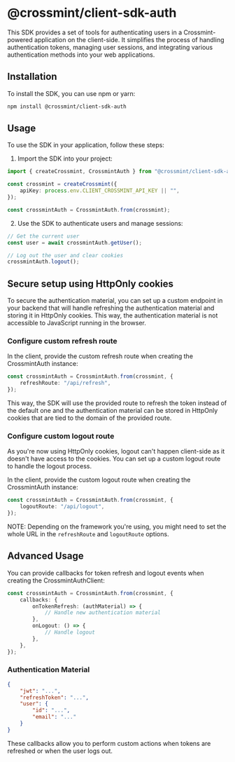 # @crossmint/client-sdk-auth

This SDK provides a set of tools for authenticating users in a Crossmint-powered application on the client-side. It simplifies the process of handling authentication tokens, managing user sessions, and integrating various authentication methods into your web applications.

## Installation

To install the SDK, you can use npm or yarn:

```bash
npm install @crossmint/client-sdk-auth
```

## Usage

To use the SDK in your application, follow these steps:

1. Import the SDK into your project:

```typescript
import { createCrossmint, CrossmintAuth } from "@crossmint/client-sdk-auth";

const crossmint = createCrossmint({
    apiKey: process.env.CLIENT_CROSSMINT_API_KEY || "",
});

const crossmintAuth = CrossmintAuth.from(crossmint);
```

2. Use the SDK to authenticate users and manage sessions:

```typescript
// Get the current user
const user = await crossmintAuth.getUser();

// Log out the user and clear cookies
crossmintAuth.logout();
```

## Secure setup using HttpOnly cookies

To secure the authentication material, you can set up a custom endpoint in your backend that will handle refreshing the authentication material and storing it in HttpOnly cookies. This way, the authentication material is not accessible to JavaScript running in the browser.

### Configure custom refresh route

In the client, provide the custom refresh route when creating the CrossmintAuth instance:

```typescript
const crossmintAuth = CrossmintAuth.from(crossmint, {
    refreshRoute: "/api/refresh",
});
```

This way, the SDK will use the provided route to refresh the token instead of the default one and the authentication material can be stored in HttpOnly cookies that are tied to the domain of the provided route.

### Configure custom logout route

As you're now using HttpOnly cookies, logout can't happen client-side as it doesn't have access to the cookies. You can set up a custom logout route to handle the logout process.

In the client, provide the custom logout route when creating the CrossmintAuth instance:

```typescript
const crossmintAuth = CrossmintAuth.from(crossmint, {
    logoutRoute: "/api/logout",
});
```

NOTE: Depending on the framework you're using, you might need to set the whole URL in the `refreshRoute` and `logoutRoute` options.

## Advanced Usage

You can provide callbacks for token refresh and logout events when creating the CrossmintAuthClient:

```typescript
const crossmintAuth = CrossmintAuth.from(crossmint, {
    callbacks: {
        onTokenRefresh: (authMaterial) => {
            // Handle new authentication material
        },
        onLogout: () => {
            // Handle logout
        },
    },
});
```

### Authentication Material

```json
{
    "jwt": "...",
    "refreshToken": "...",
    "user": {
        "id": "...",
        "email": "..."
    }
}
```

These callbacks allow you to perform custom actions when tokens are refreshed or when the user logs out.